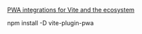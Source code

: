 [PWA integrations for Vite and the ecosystem](https://vite-pwa-org.netlify.app/)

npm install -D vite-plugin-pwa
